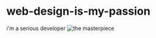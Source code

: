 # web-design-is-my-passion
i'm a serious developer
![](https://i.gyazo.com/da97c25f5a8d0ea2366d96482936b534.png "the masterpiece")
